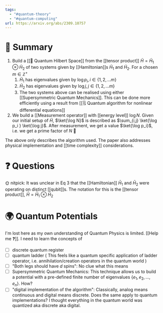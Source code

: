 ```yaml
---
tags:
  - "#quantum-theory"
  - "#quantum-computing"
url: https://arxiv.org/abs/2309.10757
---
```

# 🧮 Summary

1. Build a [[📘 Quantum Hilbert Space]] from the [[tensor product]] $\tilde H = \tilde H_1 \otimes \tilde H_2$ of two systems given by [[Hamiltonian]]s $\tilde H_1$ and $\tilde H_2$. For a chosen $m \in \mathbb{Z}^+$ 
	1. $\tilde H_1$ has eigenvalues given by $\log p_i, i \in \{1, 2 ,... m \}$
	2. $\tilde H_2$ has eigenvalues given by $\log j, j \in \{1, 2 ,... m \}$
	3. The two systems above can be realised using either [[Supersymmetric Quantum Mechanics]]. This can be done more efficiently using a result from [[🗒️ Quantum algorithm for nonlinear differential equations]]
2. We build a [[Measurement operator]] with [[energy level]] $\log N$. Given our initial setup of $\tilde H$, $\ket{\log N}$ is described as $\sum_{i,j} \ket{\log p_i } \ket{\log j}$. After measurement, we get a value $\ket{\log p_i}$, i.e. we get a prime factor of $N$ 🎉

The above only describes the algorithm used. The paper also addresses physical implementation and [[time complexity]] considerations.

# ❓ Questions

🌞 nitpick: It was unclear in Eq 3 that the [[Hamiltonian]] $\bar H_1$ and $\bar H_2$ were operating on distinct [[qubit]]s. The notation for this is the [[tensor product]], $\bar H = \bar H_1 \otimes \bar H_2$

# 🌍 Quantum Potentials

I'm lost here as my own understanding of Quantum Physics is limited. [[Help me ❓]]. I need to learn the concepts of
- [ ] discrete quantum register
- [ ] quantum ladder ( This feels like a quantum specific application of ladder operator, i.e. annihilation/creation operators in the quantum world )
- [ ] "Both legs should have $d$ spins": No clue what this means
- [ ] Supersymmetric Quantum Mechanics: This technique allows us to build a potential with a pre-defined finite number of eigenvalues $\{ e_1, e_2, \dots , e_n \}$. How?
- [ ] "digital implementation of the algorithm": Classically, analog means continuous and digital means discrete. Does the same apply to quantum implementations? I thought everything in the quantum world was quantized aka discrete aka digital.